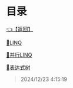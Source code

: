 # 目录  


[👈【返回】](/__Catalog__/dotnet/CSharp笔记/__Catalog__CSharp笔记)  


[📜LINQ](/dotnet/CSharp笔记/LINQ/LINQ)  

[📜并行LINQ](/dotnet/CSharp笔记/LINQ/并行LINQ)  

[📜表达式树](/dotnet/CSharp笔记/LINQ/表达式树)  







> 2024/12/23 4:15:19
